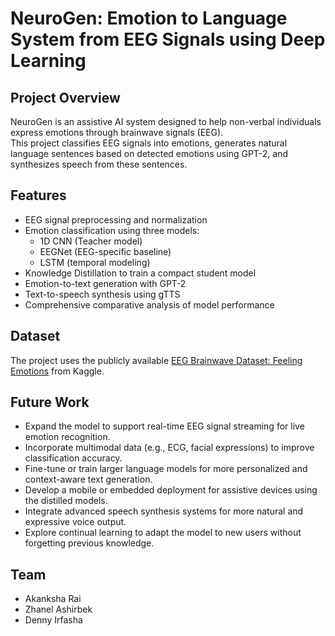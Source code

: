 # NeuroGen: Emotion to Language System from EEG Signals using Deep Learning

## Project Overview

NeuroGen is an assistive AI system designed to help non-verbal individuals express emotions through brainwave signals (EEG).  
This project classifies EEG signals into emotions, generates natural language sentences based on detected emotions using GPT-2, and synthesizes speech from these sentences.

## Features

- EEG signal preprocessing and normalization  
- Emotion classification using three models:
  - 1D CNN (Teacher model)  
  - EEGNet (EEG-specific baseline)  
  - LSTM (temporal modeling)  
- Knowledge Distillation to train a compact student model  
- Emotion-to-text generation with GPT-2  
- Text-to-speech synthesis using gTTS  
- Comprehensive comparative analysis of model performance  

## Dataset

The project uses the publicly available [EEG Brainwave Dataset: Feeling Emotions](https://www.kaggle.com/datasets/birdy654/eeg-brainwave-dataset-feeling-emotions) from Kaggle.

## Future Work

- Expand the model to support real-time EEG signal streaming for live emotion recognition.  
- Incorporate multimodal data (e.g., ECG, facial expressions) to improve classification accuracy.  
- Fine-tune or train larger language models for more personalized and context-aware text generation.  
- Develop a mobile or embedded deployment for assistive devices using the distilled models.  
- Integrate advanced speech synthesis systems for more natural and expressive voice output.  
- Explore continual learning to adapt the model to new users without forgetting previous knowledge.

## Team

- Akanksha Rai
- Zhanel Ashirbek
- Denny Irfasha
